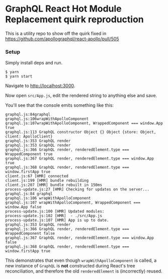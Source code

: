 # GraphQL React Hot Module Replacement quirk reproduction

This is a utility repo to show off the quirk fixed in https://github.com/apollographql/react-apollo/pull/505

### Setup

Simply install deps and run.

```
$ yarn
$ yarn start
```

Navigate to [http://localhost:3000](http://localhost:3000).

Now open `src/App.js`, edit the rendered string to anything else and save.

You'll see that the console emits something like this:

```
graphql.js:84graphql
graphql.js:106wrapWithApolloComponent
graphql.js:107wrapWithApolloComponent, WrappedComponent === window.App true
graphql.js:113 GraphQL constructor Object {} Object {store: Object, client: ApolloClient}
graphql.js:353 GraphQL render
graphql.js:353 GraphQL render
graphql.js:366 GraphQL render, renderedElement.type === WrappedComponent true
graphql.js:367 GraphQL render, renderedElement.type === window.App true
graphql.js:368 GraphQL render, renderedElement.type === window.firstApp true
client.js:67 [HMR] connected
client.js:199 [HMR] bundle rebuilding
client.js:207 [HMR] bundle rebuilt in 150ms
process-update.js:27 [HMR] Checking for updates on the server...
graphql.js:84 graphql
graphql.js:106 wrapWithApolloComponent
graphql.js:107 wrapWithApolloComponent, WrappedComponent === window.App false
process-update.js:100 [HMR] Updated modules:
process-update.js:102 [HMR]  - ./src/App.js
process-update.js:107 [HMR] App is up to date.
graphql.js:353 GraphQL render
graphql.js:366 GraphQL render, renderedElement.type === WrappedComponent false
graphql.js:367 GraphQL render, renderedElement.type === window.App false
graphql.js:368 GraphQL render, renderedElement.type === window.firstApp true
```

This demonstrates that even though `wrapWithApolloComponent` is called, a new instance of `GraphQL` is **not** constructed during React's tree reconciliation, and therefore the old `renderedElement` is (incorrectly) reused.
